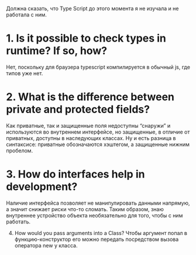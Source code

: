Должна сказать, что Type Script до этого момента я не изучала и не работала с ним.

# 1. Is it possible to check types in runtime? If so, how?
Нет, поскольку для браузера typescript компилируется в обычный js, где типов уже нет.

# 2. What is the difference between private and protected fields?
Как приватные, так и защищенные поля недоступны “снаружи” и используются во внутреннем интерфейсе, но защищенные, в отличие от приватных, доступны в наследующих классах. Ну и есть разница в синтаксисе: приватные обозначаются хэштегом, а защищенные нижним пробелом.

# 3. How do interfaces help in development?
Наличие интерфейса позволяет не манипулировать данными напрямую, а значит снижает риски что-то сломать. Таким образом, знаю внутреннее устройство объекта необязательно для того, чтобы с ним работать.

4. How would you pass arguments into a Class?
Чтобы аргумент попал в функцию-конструктор его можно передать посредством вызова оператора new у класса.